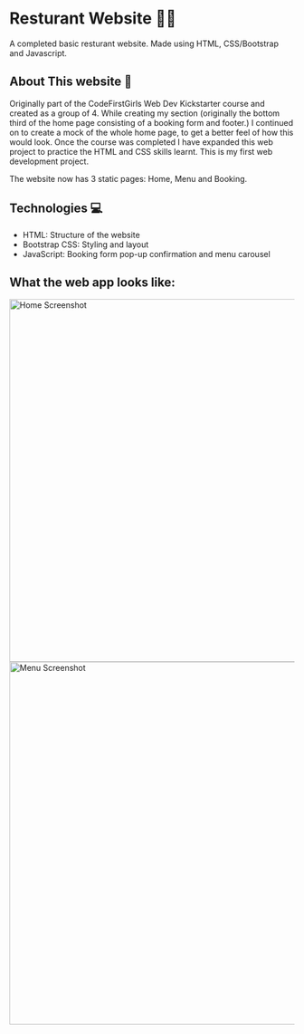 <h1>Resturant Website 👩‍🍳</h1>

<p>A completed basic resturant website. Made using HTML, CSS/Bootstrap and Javascript.</p>

<h2>About This website 🍝</h2>

<p>Originally part of the CodeFirstGirls Web Dev Kickstarter course and created as a group of 4. While creating my section (originally the bottom third of the home page consisting of a booking form and footer.) I continued on to create a mock of the whole home page, to get a better feel of how this would look. Once the course was completed I have expanded this web project to practice the HTML and CSS skills learnt. This is my first web development project.

The website now has 3 static pages: Home, Menu and Booking.</p>

<h2>Technologies 💻</h2>
<ul>
  <li>HTML: Structure of the website</li>
  <li>Bootstrap CSS: Styling and layout</li>
  <li>JavaScript: Booking form pop-up confirmation and menu carousel</li>
</ul>

<h2>What the web app looks like:</h2>
<img width="641" alt="Home Screenshot" src="https://github.com/JoCal96/italian-restaurant-website/assets/137909187/b43c7105-132f-4b58-b926-d8d3673e0a6d">
<img width="641" alt="Menu Screenshot" src="https://github.com/JoCal96/italian-restaurant-website/assets/137909187/933f595d-2aae-49aa-a375-046c2db26a15">
